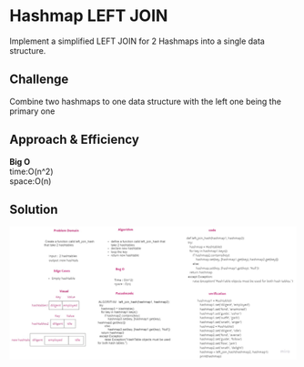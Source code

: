 # Hashmap LEFT JOIN
Implement a simplified LEFT JOIN for 2 Hashmaps into a single data structure.

## Challenge
Combine two hashmaps to one data structure with the left one being the primary one

## Approach & Efficiency
**Big O**<br>
time:O(n^2)<br>
space:O(n)<br>

## Solution
![pic](/hashmap-left-join/assets/left.jpg)